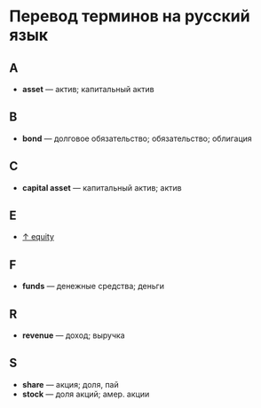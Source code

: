 # Перевод терминов на русский язык

## A

- **asset** — актив; капитальный актив

## B

- **bond** — долговое обязательство; обязательство; облигация

## C

- **capital asset** — капитальный актив; актив

## E

- [↑ equity](https://en.wikipedia.org/wiki/Equity_(finance))

## F

- **funds** — денежные средства; деньги

## R

- **revenue** — доход; выручка

## S

- **share** — акция; доля, пай
- **stock** — доля акций; амер. акции
